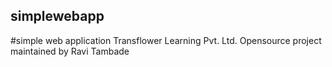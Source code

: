 ## simplewebapp

#simple web application
Transflower Learning Pvt. Ltd.
Opensource project maintained by Ravi Tambade
